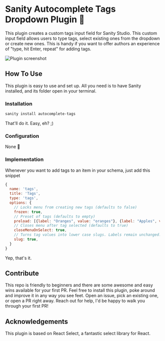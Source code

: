 # Sanity Autocomplete Tags Dropdown Plugin 🚀

This plugin creates a custom tags input field for Sanity Studio. This custom input field allows users to type tags, select existing ones from the dropdown or create new ones. This is handy if you want to offer authors an experience of "type, hit Enter, repeat" for adding tags.

![Plugin screenshot](https://s3.us-west-1.wasabisys.com/rosnovsky-media/screenshot.png)

## How To Use

This plugin is easy to use and set up. All you need is to have Sanity installed, and its folder open in your terminal.

### Installation

```bash
sanity install autocomplete-tags
```

That'll do it. Easy, eh? ;)

### Configuration

None 💃

### Implementation

Whenever you want to add tags to an item in your schema, just add this snippet

```javascript
{
  name: 'tags',
  title: 'Tags',
  type: 'tags',
  options: {
    // Locks menu from creating new tags (defaults to false)
    frozen: true,
    // Preset of tags (defaults to empty)
    preload: [{label: "Oranges", value: "oranges"}, {label: "Apples", value: "apples"}],
    // Closes menu after tag selected (defaults to true)
    closeMenuOnSelect: true,
    // Turns tag values into lower case slugs. Labels remain unchanged. Defaults to false. Tags created after enabling this option will remain slugified after you disable it.
    slug: true,
  }
}
```

Yep, that's it.

## Contribute

This repo is friendly to beginners and there are some awesome and easy wins available for your first PR. Feel free to install this plugin, poke around and improve it in any way you see feet. Open an issue, pick an existing one, or open a PR right away. Reach out for help, I'd be happy to walk you through your first PR!

## Acknowledgements

This plugin is based on React Select, a fantastic select library for React.
